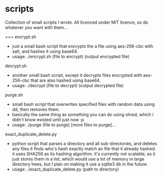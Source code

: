 # scripts
Collection of small scripts I wrote. All licenced under MIT licence, so do whatever you want with them...

===
encrypt.sh
- just a small bash script that encrypts the a file using aes-256-cbc with salt, and hashes it using base64.
- usage: ./encrypt.sh (file to encrypt) (output encrypted file)

decrypt.sh
- another small bash script, except it decrypts files encrypted with aes-256-cbc that are also hashed using base64.
- usage: ./decrypt (file to decrypt) (output decrypted file)

purge.sh
- small bash script that overwrites specified files with random data using dd, then removes them.
- basically the same thing as something you can do using shred, which i didn't know existed until just now :p
- usage: ./purge (file to purge) [more files to purge]...

exact_duplicate_delete.py
- python script that parses a directory and all sub-directories, and deletes any files it finds who's hash exactly match
  an file that it already hashed. it uses SHA256 as its hashing algorithm. it's currently not scalable, as it just stores them in a
  list, which would use a lot of memory in large directory trees, but I plan on making it use a sqlite3 db in the future.
- usage: ./exact_duplicate_delete.py (path to directory)
